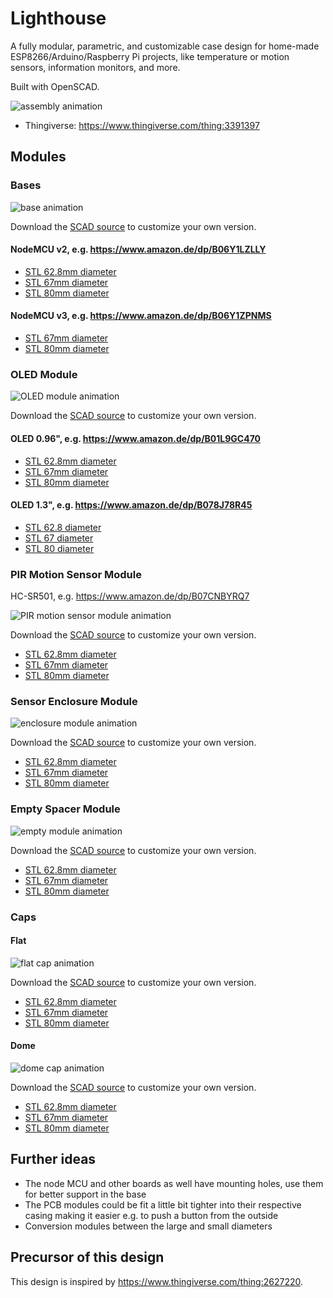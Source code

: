 # Lighthouse

A fully modular, parametric, and customizable case design for home-made
ESP8266/Arduino/Raspberry Pi projects, like temperature or motion sensors,
information monitors, and more.

Built with OpenSCAD.

![assembly animation](https://muesli.github.io/lighthouse/assembly.gif)

- Thingiverse: https://www.thingiverse.com/thing:3391397

## Modules

### Bases

![base animation](https://muesli.github.io/lighthouse/base.gif)

Download the [SCAD source](https://raw.githubusercontent.com/muesli/lighthouse/capflat/base.scad) to customize your own version.

#### NodeMCU v2, e.g. https://www.amazon.de/dp/B06Y1LZLLY

- [STL 62.8mm diameter](https://muesli.github.io/lighthouse/base_62.8mm_board5.stl)
- [STL 67mm diameter](https://muesli.github.io/lighthouse/base_67mm_board5.stl)
- [STL 80mm diameter](https://muesli.github.io/lighthouse/base_80mm_board5.stl)

#### NodeMCU v3, e.g. https://www.amazon.de/dp/B06Y1ZPNMS

- [STL 67mm diameter](https://muesli.github.io/lighthouse/base_67mm_board6.stl)
- [STL 80mm diameter](https://muesli.github.io/lighthouse/base_80mm_board6.stl)

### OLED Module

![OLED module animation](https://muesli.github.io/lighthouse/module_oled.gif)

Download the [SCAD source](https://raw.githubusercontent.com/muesli/lighthouse/capflat/module_oled.scad) to customize your own version.

#### OLED 0.96", e.g. https://www.amazon.de/dp/B01L9GC470

- [STL 62.8mm diameter](https://muesli.github.io/lighthouse/module_62.8mm_oled1.stl)
- [STL 67mm diameter](https://muesli.github.io/lighthouse/module_67mm_oled1.stl)
- [STL 80mm diameter](https://muesli.github.io/lighthouse/module_80mm_oled1.stl)

#### OLED 1.3", e.g. https://www.amazon.de/dp/B078J78R45

- [STL 62.8 diameter](https://muesli.github.io/lighthouse/module_62.8mm_oled2.stl)
- [STL 67 diameter](https://muesli.github.io/lighthouse/module_67mm_oled2.stl)
- [STL 80 diameter](https://muesli.github.io/lighthouse/module_80mm_oled2.stl)

### PIR Motion Sensor Module

HC-SR501, e.g. https://www.amazon.de/dp/B07CNBYRQ7

![PIR motion sensor module animation](https://muesli.github.io/lighthouse/module_pir.gif)

Download the [SCAD source](https://raw.githubusercontent.com/muesli/lighthouse/capflat/module_pir.scad) to customize your own version.

- [STL 62.8mm diameter](https://muesli.github.io/lighthouse/module_62.8mm_pir.stl)
- [STL 67mm diameter](https://muesli.github.io/lighthouse/module_67mm_pir.stl)
- [STL 80mm diameter](https://muesli.github.io/lighthouse/module_80mm_pir.stl)

### Sensor Enclosure Module

![enclosure module animation](https://muesli.github.io/lighthouse/module_enclosure.gif)

Download the [SCAD source](https://raw.githubusercontent.com/muesli/lighthouse/capflat/module_enclosure.scad) to customize your own version.

- [STL 62.8mm diameter](https://muesli.github.io/lighthouse/module_62.8mm_enclosure.stl)
- [STL 67mm diameter](https://muesli.github.io/lighthouse/module_67mm_enclosure.stl)
- [STL 80mm diameter](https://muesli.github.io/lighthouse/module_80mm_enclosure.stl)

### Empty Spacer Module

![empty module animation](https://muesli.github.io/lighthouse/module_empty.gif)

Download the [SCAD source](https://raw.githubusercontent.com/muesli/lighthouse/capflat/module_empty.scad) to customize your own version.

- [STL 62.8mm diameter](https://muesli.github.io/lighthouse/module_62.8mm_empty.stl)
- [STL 67mm diameter](https://muesli.github.io/lighthouse/module_67mm_empty.stl)
- [STL 80mm diameter](https://muesli.github.io/lighthouse/module_80mm_empty.stl)

### Caps

#### Flat

![flat cap animation](https://muesli.github.io/lighthouse/cap_flat.gif)

Download the [SCAD source](https://raw.githubusercontent.com/muesli/lighthouse/capflat/cap_flat.scad) to customize your own version.

- [STL 62.8mm diameter](https://muesli.github.io/lighthouse/cap_62.8mm_flat.stl)
- [STL 67mm diameter](https://muesli.github.io/lighthouse/cap_67mm_flat.stl)
- [STL 80mm diameter](https://muesli.github.io/lighthouse/cap_80mm_flat.stl)

#### Dome

![dome cap animation](https://muesli.github.io/lighthouse/cap_dome.gif)

Download the [SCAD source](https://raw.githubusercontent.com/muesli/lighthouse/capflat/cap_dome.scad) to customize your own version.

- [STL 62.8mm diameter](https://muesli.github.io/lighthouse/cap_62.8mm_dome.stl)
- [STL 67mm diameter](https://muesli.github.io/lighthouse/cap_67mm_dome.stl)
- [STL 80mm diameter](https://muesli.github.io/lighthouse/cap_80mm_dome.stl)

## Further ideas

- The node MCU and other boards as well have mounting holes, use them for better support in the base
- The PCB modules could be fit a little bit tighter into their respective casing
  making it easier e.g. to push a button from the outside
- Conversion modules between the large and small diameters

## Precursor of this design

This design is inspired by https://www.thingiverse.com/thing:2627220.
